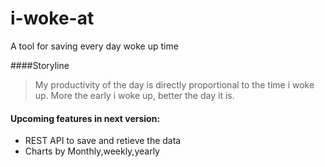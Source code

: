 # i-woke-at
A tool for saving every day woke up time

####Storyline

>My productivity of the day is directly proportional to the time i woke up. More the early i woke up, better the day it is.

#### Upcoming features in next version:

* REST API to save and retieve the data
* Charts by Monthly,weekly,yearly



